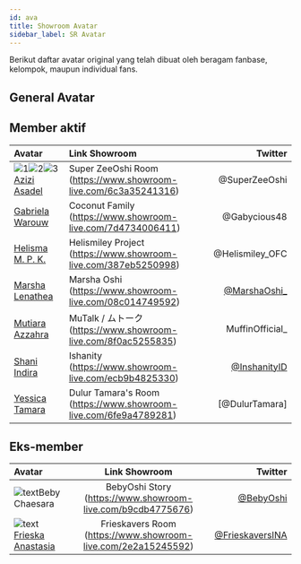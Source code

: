 ```yaml
---
id: ava
title: Showroom Avatar
sidebar_label: SR Avatar
---
```


Berikut daftar avatar original yang telah dibuat oleh beragam fanbase, kelompok, maupun individual fans.

## General Avatar



## Member aktif

|Avatar|Link Showroom|Twitter|
| :------------- | :---------- | -----------: |
|![1](https://image.showroom-cdn.com/showroom-prod/image/avatar/1035785.png)![2](https://image.showroom-cdn.com/showroom-prod/image/avatar/1036683.png)![3](https://image.showroom-cdn.com/showroom-prod/image/avatar/1038309.png)[Azizi Asadel](https://twitter.com/A_ZeeJKT48)|Super ZeeOshi Room (https://www.showroom-live.com/6c3a35241316)|@SuperZeeOshi|
|[Gabriela Warouw](https://twitter.com/gabyJKT48)|Coconut Family (https://www.showroom-live.com/7d4734006411)|@Gabycious48|
|[Helisma M. P. K.](https://twitter.com/H_EliJKT48)|Helismiley Project (https://www.showroom-live.com/387eb5250998)|@Helismiley_OFC|
|[Marsha Lenathea](https://twitter.com/L_MarshaJKT48)|Marsha Oshi (https://www.showroom-live.com/08c014749592)|[@MarshaOshi_](https://twitter.com/marshaoshi_)|
|[Mutiara Azzahra](https://twitter.com/A_MutheJKT48)|MuTalk / ムトーク (https://www.showroom-live.com/8f0ac5255835)|MuffinOfficial_|
|[Shani Indira](https://twitter.com/N_ShaniJKT48)|Ishanity (https://www.showroom-live.com/ecb9b4825330)|[@InshanityID](https://twitter.com/InshanityID)|
|[Yessica Tamara](https://twitter.com/Y_ChikaJKT48)|Dulur Tamara's Room (https://www.showroom-live.com/6fe9a4789281)|[@DulurTamara]|



## Eks-member

|Avatar|Link Showroom|Twitter|
| :------------- | :----------: | -----------: |
|![text](https://image.showroom-cdn.com/showroom-prod/image/avatar/1035617.png)Beby Chaesara|BebyOshi Story (https://www.showroom-live.com/b9cdb4775676)|[@BebyOshi](https://twitter.com/BebyOshi)|
|![text](https://image.showroom-cdn.com/showroom-prod/image/avatar/1037310.png)[Frieska Anastasia](https://twitter.com/thisfrieska)|Frieskavers Room (https://www.showroom-live.com/2e2a15245592)|[@FrieskaversINA](https://twitter.com/FrieskaversINA)|